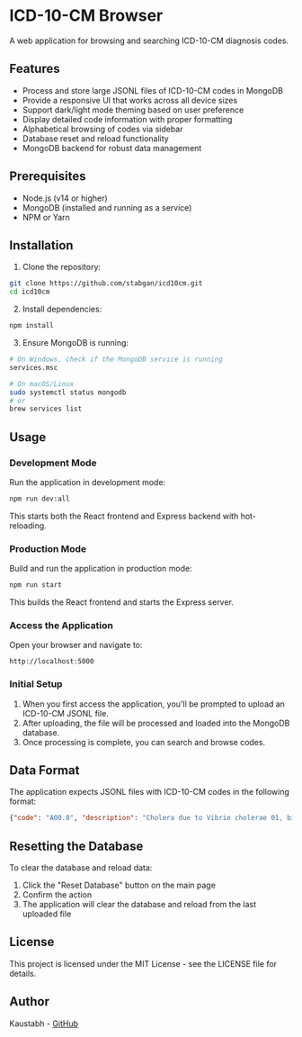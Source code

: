 # ICD-10-CM Browser

A web application for browsing and searching ICD-10-CM diagnosis codes.

## Features

- Process and store large JSONL files of ICD-10-CM codes in MongoDB
- Provide a responsive UI that works across all device sizes
- Support dark/light mode theming based on user preference
- Display detailed code information with proper formatting
- Alphabetical browsing of codes via sidebar
- Database reset and reload functionality
- MongoDB backend for robust data management

## Prerequisites

- Node.js (v14 or higher)
- MongoDB (installed and running as a service)
- NPM or Yarn

## Installation

1. Clone the repository:
```bash
git clone https://github.com/stabgan/icd10cm.git
cd icd10cm
```

2. Install dependencies:
```bash
npm install
```

3. Ensure MongoDB is running:
```bash
# On Windows, check if the MongoDB service is running
services.msc

# On macOS/Linux
sudo systemctl status mongodb
# or
brew services list
```

## Usage

### Development Mode

Run the application in development mode:

```bash
npm run dev:all
```

This starts both the React frontend and Express backend with hot-reloading.

### Production Mode

Build and run the application in production mode:

```bash
npm run start
```

This builds the React frontend and starts the Express server.

### Access the Application

Open your browser and navigate to:

```
http://localhost:5000
```

### Initial Setup

1. When you first access the application, you'll be prompted to upload an ICD-10-CM JSONL file.
2. After uploading, the file will be processed and loaded into the MongoDB database.
3. Once processing is complete, you can search and browse codes.

## Data Format

The application expects JSONL files with ICD-10-CM codes in the following format:

```json
{"code": "A00.0", "description": "Cholera due to Vibrio cholerae 01, biovar cholerae", "detail_context": "..."}
```

## Resetting the Database

To clear the database and reload data:

1. Click the "Reset Database" button on the main page
2. Confirm the action
3. The application will clear the database and reload from the last uploaded file

## License

This project is licensed under the MIT License - see the LICENSE file for details.

## Author

Kaustabh - [GitHub](https://github.com/stabgan) 